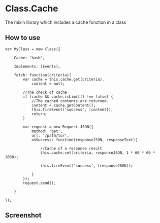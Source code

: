 
Class.Cache
========================================

The mixin library which includes a cache function in a class







How to use
----------------------------------------


	var MyClass = new Class({
	
	    Cache: 'hash',
	
		Implements: [Events],
	
	    fetch: function(criteria){
	        var cache = this.cache.get(criteria),
	        	content = null;
	
			//The check of cache 
	        if (cache && cache.isLimit() !== false) {
				//The cached contents are returned.
				content = cache.getContent();
				this.fireEvent('success', [content]);
	        	return;
	        }
	
			var request = new Request.JSON({
				method: 'get',
				url: '/path/to/',
				onSuccess: function(responseJSON, responseText){
	
					//Cache of a response result 
					this.cache.set(criteria, responseJSON, 1 * 60 * 60 * 1000);
	
					this.fireEvent('success', [responseJSON]);
	
				}
			});
			request.send();
	
	    }
	
	});


Screenshot
-----------------------------------------

